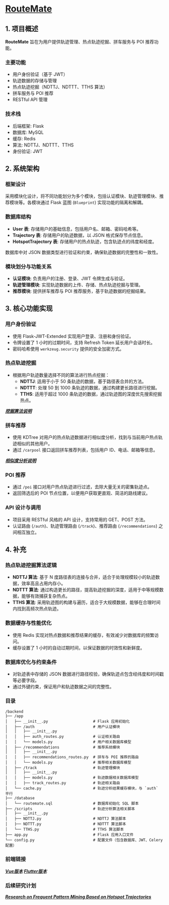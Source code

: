 #  [RouteMate](https://github.com/reqwaaaaa/Maybe-its-life/blob/main/%E8%BD%AF%E8%91%97%E8%AF%81%E4%B9%A6.pdf)

## 1. 项目概述

**RouteMate** 旨在为用户提供轨迹管理、热点轨迹挖掘、拼车服务与 POI 推荐功能。

### 主要功能
- 用户身份验证（基于 JWT）
- 轨迹数据的存储与管理
- 热点轨迹挖掘（NDTTJ、NDTTT、TTHS 算法）
- 拼车服务与 POI 推荐
- RESTful API 管理

### 技术栈
- 后端框架: Flask
- 数据库: MySQL
- 缓存: Redis
- 算法: NDTTJ、NDTTT、TTHS
- 身份验证: JWT

## 2. 系统架构

### 框架设计
采用模块化设计，将不同功能划分为多个模块，包括认证模块、轨迹管理模块、推荐模块等。各模块通过 Flask 蓝图 (`Blueprint`) 实现功能的隔离和解耦。

### 数据库结构
- **User 表**: 存储用户的基础信息，包括用户名、邮箱、密码哈希等。
- **Trajectory 表**: 存储用户的轨迹数据，以 JSON 格式保存节点信息。
- **HotspotTrajectory 表**: 存储用户的热点轨迹，包含轨迹点的纬度和经度。

数据库中对 JSON 数据类型进行验证和约束，确保轨迹数据的完整性和一致性。

### 模块划分与功能关系
- **认证模块**: 负责用户的注册、登录、JWT 令牌生成与验证。
- **轨迹管理模块**: 实现轨迹数据的上传、存储、热点轨迹挖掘与管理。
- **推荐模块**: 提供拼车推荐与 POI 推荐服务，基于轨迹数据的挖掘结果。

## 3. 核心功能实现

### 用户身份验证
- 使用 Flask-JWT-Extended 实现用户登录、注册和身份验证。
- 令牌设置了 1 小时的过期时间，支持 Refresh Token 延长用户会话时长。
- 密码哈希使用 `werkzeug.security` 提供的安全加密方式。

### 热点轨迹挖掘
- 根据用户轨迹数量选择不同的算法进行热点挖掘：
  - **NDTTJ**: 适用于小于 50 条轨迹的数据，基于路径表合并的方法。
  - **NDTTT**: 处理 50 到 1000 条轨迹的数据，通过构建更长路径进行挖掘。
  - **TTHS**: 适用于超过 1000 条轨迹的数据，通过轨迹图的深度优先搜索挖掘热点。
  
[***挖掘算法说明***](https://github.com/reqwaaaaa/Maybe-its-life/blob/main/%E7%83%AD%E7%82%B9%E8%BD%A8%E8%BF%B9%E6%8C%96%E6%8E%98.md)

### 拼车推荐
- 使用 KDTree 对用户的热点轨迹数据进行相似度分析，找到与当前用户热点轨迹相似的其他用户。
- 通过 `/carpool` 接口返回拼车推荐列表，包括用户 ID、电话、邮箱等信息。

[***相似度分析说明***](https://github.com/reqwaaaaa/Maybe-its-life/blob/main/%E8%BD%A8%E8%BF%B9%E7%9B%B8%E4%BC%BC%E5%BA%A6%E5%88%86%E6%9E%90.md)

### POI 推荐
- 通过 `/poi` 接口对用户热点轨迹进行过滤，去除大量无关的密集轨迹点。
- 返回筛选后的 POI 节点位置，以便用户获取更直观、简洁的路线建议。

### API 设计与调用
- 项目采用 RESTful 风格的 API 设计，支持常用的 GET、POST 方法。
- 认证路由 (`/auth`)、轨迹管理路由 (`/track`)、推荐路由 (`/recommendations`) 之间相互独立。

## 4. 补充

### 热点轨迹挖掘算法逻辑
- **NDTTJ 算法**: 基于 N 度路径表的连接与合并，适合于处理规模较小的轨迹数据，效率高且占用内存小。
- **NDTTT 算法**: 通过构造更长的路径，提高轨迹挖掘的深度，适用于中等规模数据，能够有效捕获复杂热点。
- **TTHS 算法**: 采用轨迹图的构建与遍历，适合于大规模数据，能够在合理时间内找到高频次热点轨迹。

### 数据缓存与性能优化
- 使用 Redis 实现对热点数据和推荐结果的缓存，有效减少对数据库的频繁访问。
- 缓存设置了 1 小时的自动过期时间，以保证数据的时效性和新鲜度。

### 数据库优化与约束条件
- 对轨迹表中存储的 JSON 数据进行路径校验，确保轨迹点包含经纬度和时间戳等必要字段。
- 通过外键约束，保证用户和轨迹数据之间的完整性。

### 目录
```
/backend
├── /app
│   ├── __init__.py                    # Flask 应用初始化
│   ├── /auth                          # 用户认证模块
│   │   ├── __init__.py
│   │   ├── auth_routes.py             # 认证相关路由
│   │   └── models.py                  # 用户相关数据库模型
│   ├── /recommendations               # 推荐系统模块
│   │   ├── __init__.py
│   │   ├── recommendations_routes.py  # 拼车与 POI 推荐的路由
│   │   └── models.py                  # 推荐相关数据库模型
│   ├── /track                         # 轨迹管理模块
│   │   ├── __init__.py
│   │   ├── models.py                  # 轨迹数据相关数据库模型
│   │   ├── track_routes.py            # 轨迹相关路由
│   └── cache.py                       # 轨迹分析结果缓存模块，与 `auth` 平行
├── /database
│   └── routemate.sql                  # 数据库初始化 SQL 脚本
├── /scripts                           # 轨迹分析算法相关脚本
│   ├── __init__.py
│   ├── NDTTJ.py                       # NDTTJ 算法脚本
│   ├── NDTTT.py                       # NDTTT 算法脚本
│   └── TTHS.py                        # TTHS 算法脚本
├── app.py                             # Flask 应用入口文件
└── config.py                          # 配置文件（包含数据库、JWT、Celery 配置）
```

### 前端链接
  
[***Vue版本***](https://github.com/reqwaaaaa/RM_Vue)
[***Flutter版本***](https://github.com/reqwaaaaa/RouteMate_Front)

### 后续研究计划

[***Research on Frequent Pattern Mining Based on Hotspot Trajectories***](https://github.com/reqwaaaaa/Maybe-its-life/blob/main/Research%20on%20Frequent%20Pattern%20Mining%20Based%20on%20Hotspot%20Trajectories.md)
